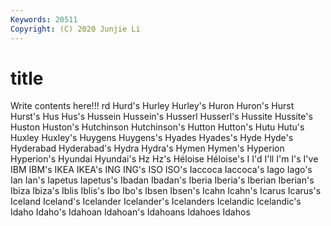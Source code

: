 ```yaml
---
Keywords: 20511
Copyright: (C) 2020 Junjie Li
---
```


# title

Write contents here!!!
rd 
Hurd's 
Hurley 
Hurley's 
Huron
Huron's 
Hurst 
Hurst's 
Hus 
Hus's 
Hussein 
Hussein's 
Husserl 
Husserl's 
Hussite
Hussite's 
Huston 
Huston's 
Hutchinson 
Hutchinson's 
Hutton 
Hutton's 
Hutu 
Hutu's 
Huxley
Huxley's 
Huygens 
Huygens's 
Hyades 
Hyades's 
Hyde 
Hyde's 
Hyderabad 
Hyderabad's 
Hydra
Hydra's 
Hymen 
Hymen's 
Hyperion 
Hyperion's 
Hyundai 
Hyundai's 
Hz 
Hz's 
Héloise
Héloise's 
I 
I'd 
I'll 
I'm 
I's 
I've 
IBM 
IBM's 
IKEA
IKEA's 
ING 
ING's 
ISO 
ISO's 
Iaccoca 
Iaccoca's 
Iago 
Iago's 
Ian
Ian's 
Iapetus 
Iapetus's 
Ibadan 
Ibadan's 
Iberia 
Iberia's 
Iberian 
Iberian's 
Ibiza
Ibiza's 
Iblis 
Iblis's 
Ibo 
Ibo's 
Ibsen 
Ibsen's 
Icahn 
Icahn's 
Icarus
Icarus's 
Iceland 
Iceland's 
Icelander 
Icelander's 
Icelanders 
Icelandic 
Icelandic's 
Idaho 
Idaho's
Idahoan 
Idahoan's 
Idahoans 
Idahoes 
Idahos 
